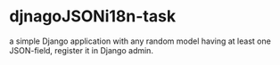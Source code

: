 # djnagoJSONi18n-task
a simple Django application with any random model having at least one JSON-field, register it in Django admin.
